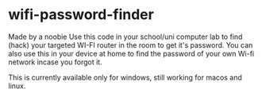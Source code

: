 # wifi-password-finder
Made by a noobie
Use this code in your school/uni computer lab to find (hack) your targeted WI-FI router in the room to get it's password. You can also use this in your device at home to find the password of your own Wi-fi network incase you forgot it.

This is currently available only for windows, still working for macos and linux.
